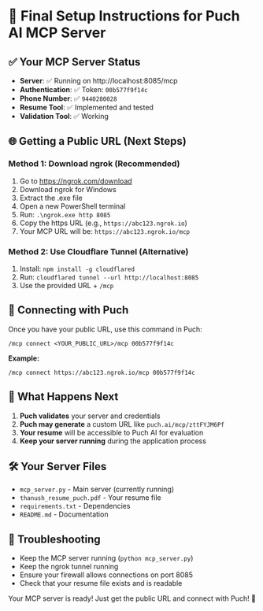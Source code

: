 # 🚀 Final Setup Instructions for Puch AI MCP Server

## ✅ Your MCP Server Status
- **Server**: ✅ Running on http://localhost:8085/mcp
- **Authentication**: ✅ Token: `00b577f9f14c`
- **Phone Number**: ✅ `9440280028`
- **Resume Tool**: ✅ Implemented and tested
- **Validation Tool**: ✅ Working

## 🌐 Getting a Public URL (Next Steps)

### Method 1: Download ngrok (Recommended)
1. Go to https://ngrok.com/download
2. Download ngrok for Windows
3. Extract the .exe file
4. Open a new PowerShell terminal
5. Run: `.\ngrok.exe http 8085`
6. Copy the https URL (e.g., `https://abc123.ngrok.io`)
7. Your MCP URL will be: `https://abc123.ngrok.io/mcp`

### Method 2: Use Cloudflare Tunnel (Alternative)
1. Install: `npm install -g cloudflared`
2. Run: `cloudflared tunnel --url http://localhost:8085`
3. Use the provided URL + `/mcp`

## 📝 Connecting with Puch

Once you have your public URL, use this command in Puch:
```
/mcp connect <YOUR_PUBLIC_URL>/mcp 00b577f9f14c
```

**Example:**
```
/mcp connect https://abc123.ngrok.io/mcp 00b577f9f14c
```

## 🎯 What Happens Next

1. **Puch validates** your server and credentials
2. **Puch may generate** a custom URL like `puch.ai/mcp/zttFYJM6Pf`
3. **Your resume** will be accessible to Puch AI for evaluation
4. **Keep your server running** during the application process

## 🛠️ Your Server Files
- `mcp_server.py` - Main server (currently running)
- `thanush_resume_puch.pdf` - Your resume file
- `requirements.txt` - Dependencies
- `README.md` - Documentation

## 🔧 Troubleshooting
- Keep the MCP server running (`python mcp_server.py`)
- Keep the ngrok tunnel running
- Ensure your firewall allows connections on port 8085
- Check that your resume file exists and is readable

Your MCP server is ready! Just get the public URL and connect with Puch! 🎉
